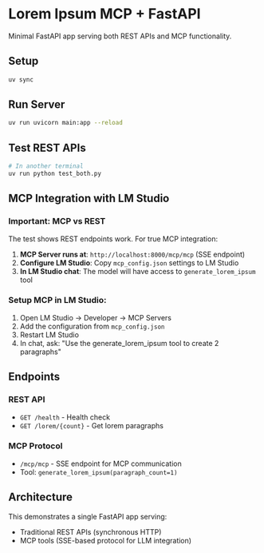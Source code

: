 # Lorem Ipsum MCP + FastAPI

Minimal FastAPI app serving both REST APIs and MCP functionality.

## Setup

```bash
uv sync
```

## Run Server

```bash
uv run uvicorn main:app --reload
```

## Test REST APIs

```bash
# In another terminal
uv run python test_both.py
```

## MCP Integration with LM Studio

### Important: MCP vs REST
The test shows REST endpoints work. For true MCP integration:

1. **MCP Server runs at**: `http://localhost:8000/mcp/mcp` (SSE endpoint)
2. **Configure LM Studio**: Copy `mcp_config.json` settings to LM Studio
3. **In LM Studio chat**: The model will have access to `generate_lorem_ipsum` tool

### Setup MCP in LM Studio:
1. Open LM Studio → Developer → MCP Servers
2. Add the configuration from `mcp_config.json`
3. Restart LM Studio
4. In chat, ask: "Use the generate_lorem_ipsum tool to create 2 paragraphs"

## Endpoints

### REST API
- `GET /health` - Health check
- `GET /lorem/{count}` - Get lorem paragraphs

### MCP Protocol
- `/mcp/mcp` - SSE endpoint for MCP communication
- Tool: `generate_lorem_ipsum(paragraph_count=1)`

## Architecture
This demonstrates a single FastAPI app serving:
- Traditional REST APIs (synchronous HTTP)
- MCP tools (SSE-based protocol for LLM integration)
